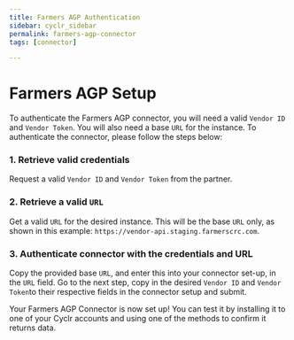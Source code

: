 ```yaml
---
title: Farmers AGP Authentication
sidebar: cyclr_sidebar
permalink: farmers-agp-connector
tags: [connector]

---
```


# Farmers AGP Setup
To authenticate the Farmers AGP connector, you will need a valid `Vendor ID` and `Vendor Token`. You will also need a base `URL` for the instance.
To authenticate the connector, please follow the steps below:
### 1. Retrieve valid credentials
Request a valid `Vendor ID` and `Vendor Token` from the partner.
### 2. Retrieve a valid `URL`
Get a valid `URL` for the desired instance. This will be the base `URL` only, as shown in this example: `https://vendor-api.staging.farmerscrc.com`.
### 3. Authenticate connector with the credentials and URL
Copy the provided base `URL`, and enter this into your connector set-up, in the `URL` field.
Go to the next step, copy in the desired `Vendor ID` and `Vendor Token`to their respective fields in the connector setup and submit.

Your Farmers AGP Connector is now set up! You can test it by installing it to one of your Cyclr accounts and using one of the methods to confirm it returns data.
